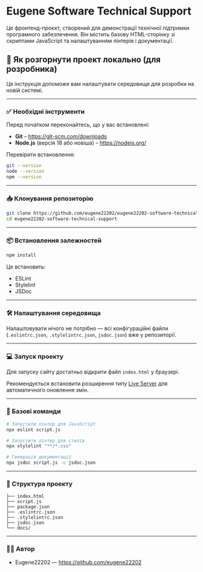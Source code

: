# Eugene Software Technical Support

Це фронтенд-проєкт, створений для демонстрації технічної підтримки програмного забезпечення. Він містить базову HTML-сторінку зі скриптами JavaScript та налаштуванням лінтерів і документації.

## 🚀 Як розгорнути проект локально (для розробника)

Ця інструкція допоможе вам налаштувати середовище для розробки на новій системі.

---

### ✅ Необхідні інструменти

Перед початком переконайтесь, що у вас встановлені:

- **Git** – https://git-scm.com/downloads
- **Node.js** (версія 18 або новіша) – https://nodejs.org/

Перевірити встановлення:
```bash
git --version
node --version
npm --version
```

---

### 📥 Клонування репозиторію

```bash
git clone https://github.com/eugene22202/eugene22202-software-technical-support.git
cd eugene22202-software-technical-support
```

---

### 📦 Встановлення залежностей

```bash
npm install
```

Це встановить:
- ESLint
- Stylelint
- JSDoc

---

### 🛠 Налаштування середовища

Налаштовувати нічого не потрібно — всі конфігураційні файли (`.eslintrc.json`, `.stylelintrc.json`, `jsdoc.json`) вже у репозиторії.

---

### 💻 Запуск проекту

Для запуску сайту достатньо відкрити файл `index.html` у браузері.

Рекомендується встановити розширення типу [Live Server](https://marketplace.visualstudio.com/items?itemName=ritwickdey.LiveServer) для автоматичного оновлення змін.

---

### 🧪 Базові команди

```bash
# Запустити лінтер для JavaScript
npx eslint script.js

# Запустити лінтер для стилів
npx stylelint "**/*.css"

# Генерація документації
npx jsdoc script.js -c jsdoc.json
```

---

### 📂 Структура проекту

```
├── index.html
├── script.js
├── package.json
├── .eslintrc.json
├── .stylelintrc.json
├── jsdoc.json
└── docs/
```

---

### 👨‍💻 Автор

- Eugene22202 — https://github.com/eugene22202
